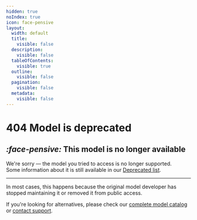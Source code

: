 ```yaml
---
hidden: true
noIndex: true
icon: face-pensive
layout:
  width: default
  title:
    visible: false
  description:
    visible: false
  tableOfContents:
    visible: true
  outline:
    visible: false
  pagination:
    visible: false
  metadata:
    visible: false
---
```


# 404 Model is deprecated

## <i class="fa-face-pensive">:face-pensive:</i>  This model is no longer available

We're sorry — the model you tried to access is no longer supported. \
Some information about it is still available in our [Deprecated list](api-references/model-database.md#deprecated-no-longer-supported-models).

***

In most cases, this happens because the original model developer has stopped maintaining it or removed it from public access.

If you're looking for alternatives, please check our [complete model catalog](api-references/model-database.md) or [contact support](https://help.aimlapi.com/).
